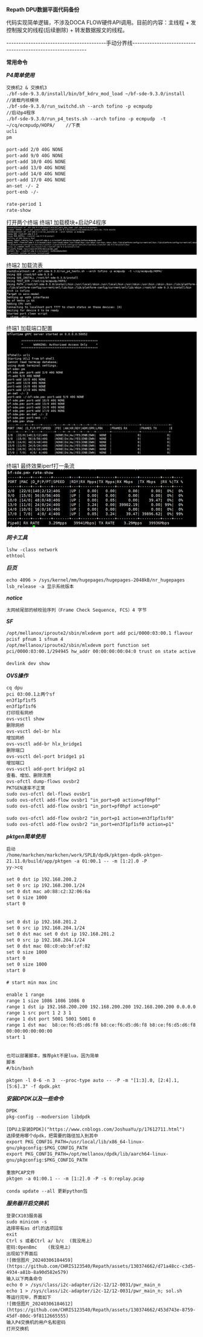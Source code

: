 **Repath DPU数据平面代码备份**

代码实现简单逻辑，不涉及DOCA FLOW硬件API调用。目前的内容：主线程 + 发控制报文的线程(后续删除) + 转发数据报文的线程。


-----------------------------------------手动分界线-----------------------------------------------------------

**常用命令**


***P4简单使用***
```
交换机2 & 交换机3
./bf-sde-9.3.0/install/bin/bf_kdrv_mod_load ~/bf-sde-9.3.0/install                //装载内核模块
./bf-sde-9.3.0/run_switchd.sh --arch tofino -p ecmpudp                            //启动p4程序
./bf-sde-9.3.0/run_p4_tests.sh --arch tofino -p ecmpudp  -t ~/cq/ecmpudp/HOPA/    //下表
ucli
pm

port-add 2/0 40G NONE
port-add 9/0 40G NONE
port-add 10/0 40G NONE
port-add 13/0 40G NONE
port-add 14/0 40G NONE
port-add 17/0 40G NONE
an-set -/- 2
port-enb -/- 

rate-period 1
rate-show
```

打开两个终端
终端1 加载模块+启动P4程序
![这是一个示例图片](./image/1709044602271.jpg)

终端2 加载流表
![这是一个示例图片](./image/1709044602252.jpg)

终端1 加载端口配置
![这是一个示例图片](./image/1709044602260.jpg)

终端1 最终效果iperf打一条流
![这是一个示例图片](./image/1709044289926.jpg)

***网卡工具***
```
lshw -class network
ethtool
```
***巨页***
```
echo 4096 > /sys/kernel/mm/hugepages/hugepages-2048kB/nr_hugepages
lsb_release -a 显示系统版本
```
***notice***
```
太网帧尾部的帧校验序列（Frame Check Sequence, FCS）4 字节 
```
***SF***
```
/opt/mellanox/iproute2/sbin/mlxdevm port add pci/0000:03:00.1 flavour pcisf pfnum 1 sfnum 4
/opt/mellanox/iproute2/sbin/mlxdevm port function set pci/0000:03:00.1/294945 hw_addr 00:00:00:00:04:0 trust on state active

devlink dev show
```
***OVS操作***
```
cq dpu
pci 03:00.1上两个sf
en3f1pf1sf5
en3f1pf1sf6
打印现有网桥
ovs-vsctl show
删除网桥
ovs-vsctl del-br hlx
增加网桥
ovs-vsctl add-br hlx_bridge1
删除端口
ovs-vsctl del-port bridge1 p1
增加端口
ovs-vsctl add-port bridge2 p1
查看、增加、删除流表
ovs-ofctl dump-flows ovsbr2
PKTGEN速率不正常
sudo ovs-ofctl del-flows ovsbr1
sudo ovs-ofctl add-flow ovsbr1 "in_port=p0 action=pf0hpf"
sudo ovs-ofctl add-flow ovsbr1 "in_port=pf0hpf action=p0"

sudo ovs-ofctl add-flow ovsbr2 "in_port=p1 action=en3f1pf1sf0"
sudo ovs-ofctl add-flow ovsbr2 "in_port=en3f1pf1sf0 action=p1"
```
***pktgen简单使用***
```
启动
/home/markchen/markchen/work/SPLB/dpdk/pktgen-dpdk-pktgen-21.11.0/build/app/pktgen -a 01:00.1 -- -m [1:2].0 -P
yy->cq

set 0 dst ip 192.168.200.2
set 0 src ip 192.168.200.1/24
set 0 dst mac a0:88:c2:32:06:6a
set 0 size 1000
start 0


set 0 dst ip 192.168.201.2
set 0 src ip 192.168.204.1/24
set 0 dst mac set 0 dst ip 192.168.201.2
set 0 src ip 192.168.204.1/24
set 0 dst mac 08:c0:eb:bf:ef:82
set 0 size 1000
start 0
set 0 size 1000
start 0

# start min max inc

enable 1 range
range 1 size 1086 1086 1086 0
range 1 dst ip 192.168.200.200 192.168.200.200 192.168.200.200 0.0.0.0
range 1 src port 1 2 3 1 
range 1 dst port 5001 5001 5001 0
range 1 dst mac  b8:ce:f6:d5:d6:f8 b8:ce:f6:d5:d6:f8 b8:ce:f6:d5:d6:f8 00:00:00:00:00:00
start 1


也可以部署脚本，推荐pkt不是lua，因为简单
脚本
#/bin/bash

pktgen -l 0-6 -n 3  --proc-type auto -- -P -m "[1:3].0, [2:4].1,[5:6].3" -f dpdk.pkt

```

***安装DPDK以及一些命令***

```
DPDK
pkg-config --modversion libdpdk

[DPU上安装DPDK]("https://www.cnblogs.com/JoshuaYu/p/17612711.html")
选择使用哪个dpdk，把需要的路径加入到其中
export PKG_CONFIG_PATH=/usr/local/lib/x86_64-linux-gnu/pkgconfig:$PKG_CONFIG_PATH
export PKG_CONFIG_PATH=/opt/mellanox/dpdk/lib/aarch64-linux-gnu/pkgconfig:$PKG_CONFIG_PATH

重放PCAP文件
pktgen -a 01:00.1 -- -m [1:2].0 -P -s 0:replay.pcap

conda update --all 更新python包

```

***服务器开启交换机***

```
登录CX103服务器
sudo minicom -s
选择带有as dfl的选项回车
exit
Ctrl s 或者Ctrl a/ b/c  (我没用上）
密码:0penBmc    (我没用上）
出现如下界面后
![微信图片_20240306184459](https://github.com/CHRIS123540/Repath/assets/130374662/d71a48cc-c3d5-4934-a81b-8a90d582e579)
输入以下两条命令
echo 0 > /sys/class/i2c-adapter/i2c-12/12-0031/pwr_main_n
echo 1 > /sys/class/i2c-adapter/i2c-12/12-0031/pwr_main_n; sol.sh
等运行完毕，界面如下
![微信图片_20240306184612](https://github.com/CHRIS123540/Repath/assets/130374662/453d743e-8759-45df-80dc-9f8112665555)
输入P4交换机的用户名和密码
打开交换机

```





